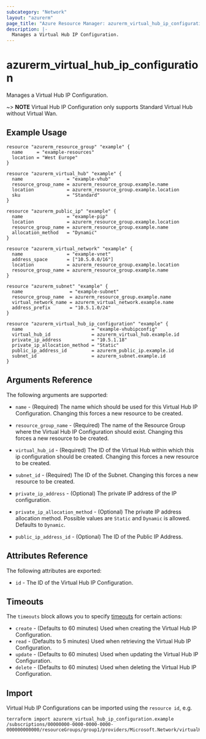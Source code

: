 ```yaml
---
subcategory: "Network"
layout: "azurerm"
page_title: "Azure Resource Manager: azurerm_virtual_hub_ip_configuration"
description: |-
  Manages a Virtual Hub IP Configuration.
---
```


# azurerm_virtual_hub_ip_configuration

Manages a Virtual Hub IP Configuration.

~> **NOTE** Virtual Hub IP Configuration only supports Standard Virtual Hub without Virtual Wan.

## Example Usage

```hcl
resource "azurerm_resource_group" "example" {
  name     = "example-resources"
  location = "West Europe"
}

resource "azurerm_virtual_hub" "example" {
  name                = "example-vhub"
  resource_group_name = azurerm_resource_group.example.name
  location            = azurerm_resource_group.example.location
  sku                 = "Standard"
}

resource "azurerm_public_ip" "example" {
  name                = "example-pip"
  location            = azurerm_resource_group.example.location
  resource_group_name = azurerm_resource_group.example.name
  allocation_method   = "Dynamic"
}

resource "azurerm_virtual_network" "example" {
  name                = "example-vnet"
  address_space       = ["10.5.0.0/16"]
  location            = azurerm_resource_group.example.location
  resource_group_name = azurerm_resource_group.example.name
}

resource "azurerm_subnet" "example" {
  name                 = "example-subnet"
  resource_group_name  = azurerm_resource_group.example.name
  virtual_network_name = azurerm_virtual_network.example.name
  address_prefix       = "10.5.1.0/24"
}

resource "azurerm_virtual_hub_ip_configuration" "example" {
  name                         = "example-vhubipconfig"
  virtual_hub_id               = azurerm_virtual_hub.example.id
  private_ip_address           = "10.5.1.18"
  private_ip_allocation_method = "Static"
  public_ip_address_id         = azurerm_public_ip.example.id
  subnet_id                    = azurerm_subnet.example.id
}
```

## Arguments Reference

The following arguments are supported:

* `name` - (Required) The name which should be used for this Virtual Hub IP Configuration. Changing this forces a new resource to be created.

* `resource_group_name` - (Required) The name of the Resource Group where the Virtual Hub IP Configuration should exist. Changing this forces a new resource to be created.

* `virtual_hub_id` - (Required) The ID of the Virtual Hub within which this ip configuration should be created. Changing this forces a new resource to be created.

* `subnet_id` - (Required) The ID of the Subnet. Changing this forces a new resource to be created.

* `private_ip_address` - (Optional) The private IP address of the IP configuration.

* `private_ip_allocation_method` - (Optional) The private IP address allocation method. Possible values are `Static` and `Dynamic` is allowed. Defaults to `Dynamic`.

* `public_ip_address_id` - (Optional) The ID of the Public IP Address.

## Attributes Reference

The following attributes are exported:

* `id` - The ID of the Virtual Hub IP Configuration.

## Timeouts

The `timeouts` block allows you to specify [timeouts](https://www.terraform.io/docs/configuration/resources.html#timeouts) for certain actions:

* `create` - (Defaults to 60 minutes) Used when creating the Virtual Hub IP Configuration.
* `read` - (Defaults to 5 minutes) Used when retrieving the Virtual Hub IP Configuration.
* `update` - (Defaults to 60 minutes) Used when updating the Virtual Hub IP Configuration.
* `delete` - (Defaults to 60 minutes) Used when deleting the Virtual Hub IP Configuration.

## Import

Virtual Hub IP Configurations can be imported using the `resource id`, e.g.

```shell
terraform import azurerm_virtual_hub_ip_configuration.example /subscriptions/00000000-0000-0000-0000-000000000000/resourceGroups/group1/providers/Microsoft.Network/virtualHubs/virtualHub1/ipConfigurations/ipConfig1
```

